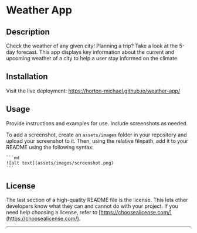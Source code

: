 # Weather App

## Description

Check the weather of any given city! Planning a trip? Take a look at the 5-day forecast. This app displays key information about the current and upcoming weather of a city to help a user stay informed on the climate.

## Installation

Visit the live deployment: https://horton-michael.github.io/weather-app/

## Usage

Provide instructions and examples for use. Include screenshots as needed.

To add a screenshot, create an `assets/images` folder in your repository and upload your screenshot to it. Then, using the relative filepath, add it to your README using the following syntax:

    ```md
    ![alt text](assets/images/screenshot.png)
    ```

## License

The last section of a high-quality README file is the license. This lets other developers know what they can and cannot do with your project. If you need help choosing a license, refer to [https://choosealicense.com/](https://choosealicense.com/).

---
